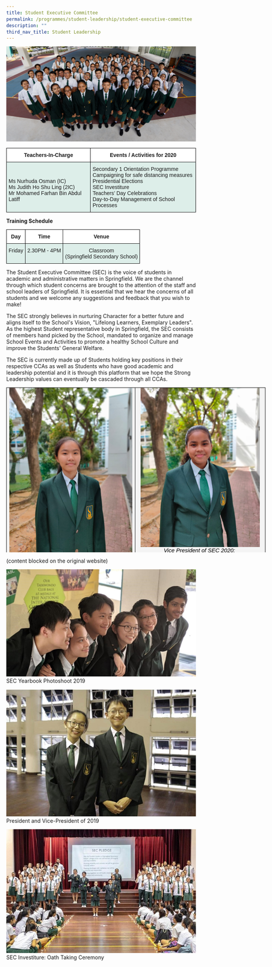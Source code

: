 ```yaml
---
title: Student Executive Committee
permalink: /programmes/student-leadership/student-executive-committee
description: ""
third_nav_title: Student Leadership
---
```

![](/images/SEC%202018%20(3)%20(1).jpg)

<table class="tg" style="border-collapse:collapse;border-spacing:0"><thead><tr><th style="background-color:#ffffff;border-color:black;border-style:solid;border-width:1px;font-family:Arial, sans-serif;font-size:14px;font-weight:bold;overflow:hidden;padding:10px 5px;text-align:center;vertical-align:top;word-break:normal">Teachers-In-Charge</th><th style="background-color:#ffffff;border-color:black;border-style:solid;border-width:1px;font-family:Arial, sans-serif;font-size:14px;font-weight:bold;overflow:hidden;padding:10px 5px;text-align:center;vertical-align:top;word-break:normal">Events / Activities for 2020</th></tr></thead><tbody><tr><td style="background-color:#DDEEE9;border-color:black;border-style:solid;border-width:1px;font-family:Arial, sans-serif;font-size:14px;overflow:hidden;padding:10px 5px;text-align:left;vertical-align:top;word-break:normal"> <br> <br>Ms Nurhuda Osman (IC)<br>Ms Judith Ho Shu Ling (2IC)<br>Mr Mohamed Farhan Bin Abdul Latiff</td><td style="background-color:#DDEEE9;border-color:black;border-style:solid;border-width:1px;font-family:Arial, sans-serif;font-size:14px;overflow:hidden;padding:10px 5px;text-align:left;vertical-align:top;word-break:normal">Secondary 1 Orientation Programme<br>Campaigning for safe distancing measures<br>Presidential Elections<br>SEC Investiture<br>Teachers’ Day Celebrations<br>Day-to-Day Management of School Processes</td></tr></tbody></table>

**Training Schedule**

<table class="tg" style="border-collapse:collapse;border-spacing:0"><thead><tr><th style="background-color:#ffffff;border-color:black;border-style:solid;border-width:1px;font-family:Arial, sans-serif;font-size:14px;font-weight:bold;overflow:hidden;padding:10px 5px;text-align:center;vertical-align:top;word-break:normal">Day</th><th style="background-color:#ffffff;border-color:black;border-style:solid;border-width:1px;font-family:Arial, sans-serif;font-size:14px;font-weight:bold;overflow:hidden;padding:10px 5px;text-align:center;vertical-align:top;word-break:normal">Time</th><th style="background-color:#ffffff;border-color:black;border-style:solid;border-width:1px;font-family:Arial, sans-serif;font-size:14px;font-weight:bold;overflow:hidden;padding:10px 5px;text-align:center;vertical-align:top;word-break:normal">Venue</th></tr></thead><tbody><tr><td rowspan="2" style="background-color:#DDEEE9;border-color:black;border-style:solid;border-width:1px;font-family:Arial, sans-serif;font-size:14px;overflow:hidden;padding:10px 5px;text-align:center;vertical-align:top;word-break:normal">Friday <br></td><td style="background-color:#DDEEE9;border-color:black;border-style:solid;border-width:1px;font-family:Arial, sans-serif;font-size:14px;overflow:hidden;padding:10px 5px;text-align:center;vertical-align:top;word-break:normal">2.30PM - 4PM<br></td><td style="background-color:#DDEEE9;border-color:black;border-style:solid;border-width:1px;font-family:Arial, sans-serif;font-size:14px;overflow:hidden;padding:10px 5px;text-align:center;vertical-align:top;word-break:normal">Classroom<br>(Springfield Secondary School)</td></tr></tbody></table>

The Student Executive Committee (SEC) is the voice of students in academic and administrative matters in Springfield. We are the channel through which student concerns are brought to the attention of the staff and school leaders of Springfield. It is essential that we hear the concerns of all students and we welcome any suggestions and feedback that you wish to make!

The SEC strongly believes in nurturing Character for a better future and aligns itself to the School's Vision, "Lifelong Learners, Exemplary Leaders". As the highest Student representative body in Springfield, the SEC consists of members hand picked by the School, mandated to organize and manage School Events and Activities to promote a healthy School Culture and improve the Students' General Welfare.

The SEC is currently made up of Students holding key positions in their respective CCAs as well as Students who have good academic and leadership potential and it is through this platform that we hope the Strong Leadership values can eventually be cascaded through all CCAs.


<table style="margin: auto; outline: 0px; padding: 0px; clear: both; border-collapse: collapse; border: none; color: rgb(0, 0, 0); font-family: &quot;Open Sans&quot;, sans-serif; font-size: 14px; font-style: normal; font-variant-ligatures: normal; font-variant-caps: normal; font-weight: 400; letter-spacing: normal; orphans: 2; text-align: left; text-transform: none; white-space: normal; widows: 2; word-spacing: 0px; -webkit-text-stroke-width: 0px; text-decoration-thickness: initial; text-decoration-style: initial; text-decoration-color: initial; width: 689px; height: 437px;" class="ive_eobj_center"><tbody style="margin: 0px; outline: 0px; padding: 0px;"><tr style="margin: 0px; outline: 0px; padding: 0px;"><td style="margin: 0px; outline: 0px; padding: 0in 5.4pt; border: 1pt solid windowtext; background: rgb(244, 244, 244); color: rgb(0, 0, 0); width: 342px; vertical-align: top;"><p style="margin: 0in 0in 0.0001pt; outline: 0px; padding: 0px; line-height: normal; color: rgb(0, 0, 0); font-size: 15px; font-weight: normal; font-family: Calibri, sans-serif;"><img style="margin: auto; outline: 0px; padding: 0px; border: none; clear: both; display: block; font-size: 1em; font-family: &quot;Open Sans&quot;, sans-serif;" class="ive_eobj_center" alt="WhatsApp Image 2020-10-16 at 09.36.27.jpeg" width="100%" src="/images/WhatsApp%20Image%202020-10-16.jpeg"></p><p style="margin: 0in 0in 0.0001pt; outline: 0px; padding: 0px; line-height: normal; color: rgb(0, 0, 0); font-size: 15px; font-weight: normal; text-align: center; font-family: Calibri, sans-serif;"><i style="margin: 0px; outline: 0px; padding: 0px;">President of SEC 2020:&nbsp;</i></p><p style="margin: 0in 0in 0.0001pt; outline: 0px; padding: 0px; line-height: normal; color: rgb(0, 0, 0); font-size: 15px; font-weight: normal; text-align: center; font-family: Calibri, sans-serif;"><i style="margin: 0px; outline: 0px; padding: 0px;">THAM CHU YIP ENYE</i></p></td><td style="margin: 0px; outline: 0px; padding: 0in 5.4pt; border-top: 1pt solid windowtext; border-right: 1pt solid windowtext; border-bottom: 1pt solid windowtext; border-left: none; border-image: initial; background: rgb(244, 244, 244); color: rgb(0, 0, 0); width: 345px; vertical-align: top;"><p style="margin: 0in 0in 0.0001pt; outline: 0px; padding: 0px; line-height: normal; color: rgb(0, 0, 0); font-size: 15px; font-weight: normal; font-family: Calibri, sans-serif;"><img style="margin: auto; outline: 0px; padding: 0px; border: none; clear: both; display: block; font-size: 1em; font-family: &quot;Open Sans&quot;, sans-serif; width: 317px; height: 422px;" class="ive_eobj_center" alt="WhatsApp Image 2020-10-16 at 09.35.42.jpeg" width="100%" src="/images/WhatsApp%20Image%202020-10-16-2.jpeg"></p><p style="margin: 0in 0in 0.0001pt; outline: 0px; padding: 0px; line-height: normal; color: rgb(0, 0, 0); font-size: 15px; font-weight: normal; text-align: center; font-family: Calibri, sans-serif;"><i style="margin: 0px; outline: 0px; padding: 0px;">Vice President of SEC 2020:&nbsp;</i></p><p style="margin: 0in 0in 0.0001pt; outline: 0px; padding: 0px; line-height: normal; color: rgb(0, 0, 0); font-size: 15px; font-weight: normal; text-align: center; font-family: Calibri, sans-serif;"><i style="margin: 0px; outline: 0px; padding: 0px;">NUR FADWAH MOHAMMAD FARID</i></p></td></tr></tbody></table>

(content blocked on the original website) 

![](/images/1SL.jpg)
SEC Yearbook Photoshoot 2019

![](/images/2SL.jpg)
President and Vice-President of 2019

![](/images/3%20(1).jpg)
SEC Investiture: Oath Taking Ceremony